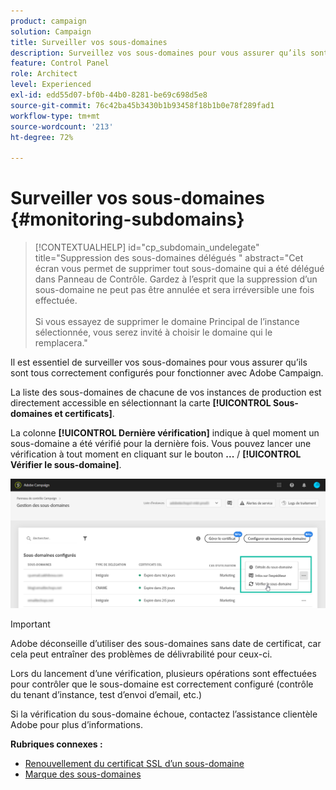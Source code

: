 ```yaml
---
product: campaign
solution: Campaign
title: Surveiller vos sous-domaines
description: Surveillez vos sous-domaines pour vous assurer qu’ils sont tous correctement configurés pour fonctionner avec Adobe Campaign.
feature: Control Panel
role: Architect
level: Experienced
exl-id: edd55d07-bf0b-44b0-8281-be69c698d5e8
source-git-commit: 76c42ba45b3430b1b93458f18b1b0e78f289fad1
workflow-type: tm+mt
source-wordcount: '213'
ht-degree: 72%

---
```


# Surveiller vos sous-domaines {#monitoring-subdomains}

>[!CONTEXTUALHELP]
>id="cp_subdomain_undelegate"
>title="Suppression des sous-domaines délégués "
>abstract="Cet écran vous permet de supprimer tout sous-domaine qui a été délégué dans Panneau de Contrôle. Gardez à l’esprit que la suppression d’un sous-domaine ne peut pas être annulée et sera irréversible une fois effectuée.<br><br>Si vous essayez de supprimer le domaine Principal de l’instance sélectionnée, vous serez invité à choisir le domaine qui le remplacera."

Il est essentiel de surveiller vos sous-domaines pour vous assurer qu’ils sont tous correctement configurés pour fonctionner avec Adobe Campaign.

La liste des sous-domaines de chacune de vos instances de production est directement accessible en sélectionnant la carte **[!UICONTROL Sous-domaines et certificats]**.

La colonne **[!UICONTROL Dernière vérification]** indique à quel moment un sous-domaine a été vérifié pour la dernière fois. Vous pouvez lancer une vérification à tout moment en cliquant sur le bouton **...** / **[!UICONTROL Vérifier le sous-domaine]**.

![](assets/subdomain_verification.png)

>[!IMPORTANT]
>
>Adobe déconseille d’utiliser des sous-domaines sans date de certificat, car cela peut entraîner des problèmes de délivrabilité pour ceux-ci.

Lors du lancement d’une vérification, plusieurs opérations sont effectuées pour contrôler que le sous-domaine est correctement configuré (contrôle du tenant d’instance, test d’envoi d’email, etc.)

Si la vérification du sous-domaine échoue, contactez l’assistance clientèle Adobe pour plus d’informations.

**Rubriques connexes :**

* [Renouvellement du certificat SSL d’un sous-domaine](../../subdomains-certificates/using/renewing-subdomain-certificate.md)
* [Marque des sous-domaines](../../subdomains-certificates/using/subdomains-branding.md)

